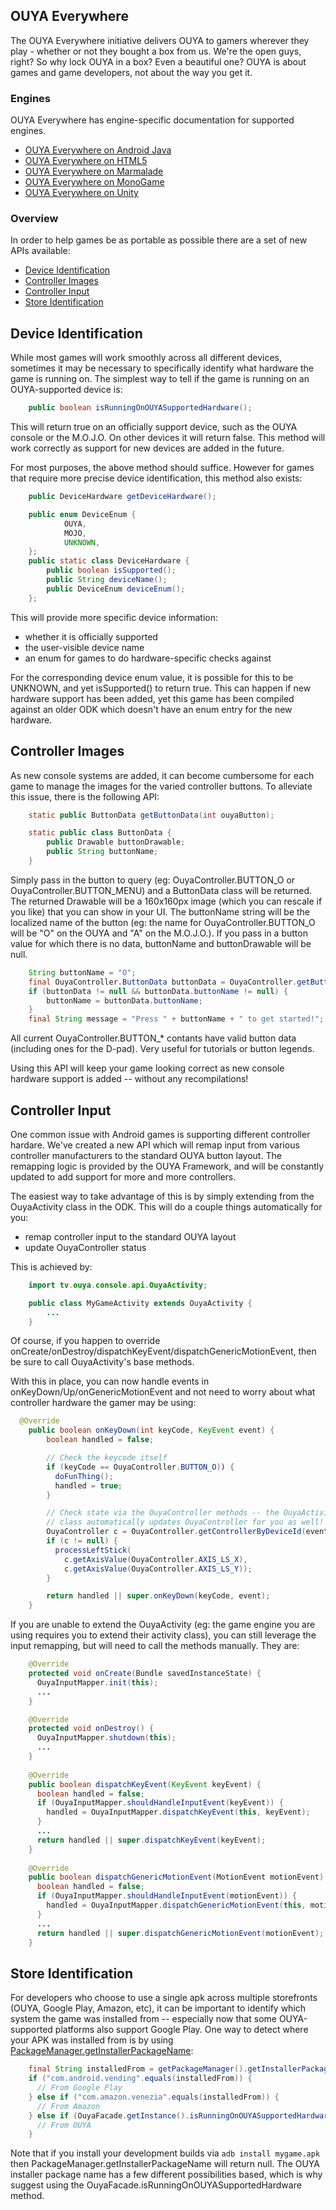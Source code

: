 ## OUYA Everywhere

The OUYA Everywhere initiative delivers OUYA to gamers wherever they play - whether or not they bought a box from us.  We're the open guys, right?  So why lock OUYA in a box? Even a beautiful one?  OUYA is about games and game developers, not about the way you get it.

### Engines ###

OUYA Everywhere has engine-specific documentation for supported engines.

* [OUYA Everywhere on Android Java](https://github.com/ouya/docs/blob/master/ouya-everywhere-android-java/ouya-everywhere-android-java.md)
* [OUYA Everywhere on HTML5](https://github.com/ouya/docs/blob/master/html5.md)
* [OUYA Everywhere on Marmalade](https://github.com/ouya/docs/blob/master/marmalade.md)
* [OUYA Everywhere on MonoGame](https://github.com/ouya/docs/blob/master/ouya-everywhere-monogame/ouya-everywhere-monogame.md)
* [OUYA Everywhere on Unity](https://github.com/ouya/docs/blob/master/ouya-everywhere-unity/ouya-everywhere-unity.md)

### Overview ###

In order to help games be as portable as possible there are a set of new APIs available:

- [Device Identification](#user-content-device-identification)
- [Controller Images](#user-content-controller-images)
- [Controller Input](#user-content-controller-input)
- [Store Identification](#user-content-store-identification)

## Device Identification

While most games will work smoothly across all different devices, sometimes it may be necessary to specifically identify what hardware the game is running on.
The simplest way to tell if the game is running on an OUYA-supported device is:

```java
    public boolean isRunningOnOUYASupportedHardware();
```

This will return true on an officially support device, such as the OUYA console or the M.O.J.O.  On other devices it will return false.  This method will work correctly as support for new devices are added in the future.

For most purposes, the above method should suffice.  However for games that require more precise device identification, this method also exists:

```java
    public DeviceHardware getDeviceHardware();

    public enum DeviceEnum {
            OUYA,
            MOJO,
            UNKNOWN,
    };
    public static class DeviceHardware {
        public boolean isSupported();
        public String deviceName();
        public DeviceEnum deviceEnum();
    };
```

This will provide more specific device information:

- whether it is officially supported
- the user-visible device name
- an enum for games to do hardware-specific checks against

For the corresponding device enum value, it is possible for this to be UNKNOWN, and
yet isSupported() to return true.  This can happen if new hardware support has
been added, yet this game has been compiled against an older ODK which doesn't
have an enum entry for the new hardware.


## Controller Images

As new console systems are added, it can become cumbersome for each game to manage the images for the varied controller buttons.  To alleviate this issue, there is the following API:

```java
    static public ButtonData getButtonData(int ouyaButton);

    static public class ButtonData {
        public Drawable buttonDrawable;
        public String buttonName;
    }
```

Simply pass in the button to query (eg: OuyaController.BUTTON\_O or OuyaController.BUTTON\_MENU) and a ButtonData class will be returned.  The returned Drawable will be a 160x160px image (which you can rescale if you like) that you can show in your UI.  The buttonName string will be the localized name of the button (eg: the name for OuyaController.BUTTON\_O will be "O" on the OUYA and "A" on the M.O.J.O.).
If you pass in a button value for which there is no data, buttonName and buttonDrawable will be null.

```java
    String buttonName = "O";
    final OuyaController.ButtonData buttonData = OuyaController.getButtonData(OuyaController.BUTTON_O);
    if (buttonData != null && buttonData.buttonName != null) {
        buttonName = buttonData.buttonName;
    }
    final String message = "Press " + buttonName + " to get started!";
```

All current OuyaController.BUTTON_* contants have valid button data (including ones for the D-pad).  Very useful for tutorials or button legends.

Using this API will keep your game looking correct as new console hardware support is added -- without any recompilations!


## Controller Input

One common issue with Android games is supporting different controller hardare.  We've created a new API which will remap input from various controller manufacturers to the standard OUYA button layout.  The remapping logic is provided by the OUYA Framework, and will be constantly updated to add support for more and more controllers.

The easiest way to take advantage of this is by simply extending from the OuyaActivity class in the ODK.  This will do a couple things automatically for you:

- remap controller input to the standard OUYA layout
- update OuyaController status

This is achieved by:

```java
    import tv.ouya.console.api.OuyaActivity;  

    public class MyGameActivity extends OuyaActivity {
        ...
    }
```

Of course, if you happen to override onCreate/onDestroy/dispatchKeyEvent/dispatchGenericMotionEvent, then be sure to call OuyaActivity's base methods.

With this in place, you can now handle events in onKeyDown/Up/onGenericMotionEvent and not need to worry about what controller hardware the gamer may be using:

```java
  @Override
    public boolean onKeyDown(int keyCode, KeyEvent event) {
        boolean handled = false;

        // Check the keycode itself
        if (keyCode == OuyaController.BUTTON_O)) {
          doFunThing();
          handled = true;
        }

        // Check state via the OuyaController methods -- the OuyaActivity
        // class automatically updates OuyaController for you as well!
        OuyaController c = OuyaController.getControllerByDeviceId(event.getDeviceId());
        if (c != null) {
          processLeftStick(
            c.getAxisValue(OuyaController.AXIS_LS_X),
            c.getAxisValue(OuyaController.AXIS_LS_Y));
        }

        return handled || super.onKeyDown(keyCode, event);
    }
```

If you are unable to extend the OuyaActivity (eg: the game engine you are using requires you to extend their activity class), you can still leverage the input remapping, but will need to call the methods manually.  They are:

```java
    @Override
    protected void onCreate(Bundle savedInstanceState) {    
      OuyaInputMapper.init(this);
      ...
    }

    @Override
    protected void onDestroy() {
      OuyaInputMapper.shutdown(this);
      ...
    }
  
    @Override
    public boolean dispatchKeyEvent(KeyEvent keyEvent) {
      boolean handled = false;
      if (OuyaInputMapper.shouldHandleInputEvent(keyEvent)) {
        handled = OuyaInputMapper.dispatchKeyEvent(this, keyEvent);
      }
      ...
      return handled || super.dispatchKeyEvent(keyEvent);
    }
  
    @Override
    public boolean dispatchGenericMotionEvent(MotionEvent motionEvent) {
      boolean handled = false;
      if (OuyaInputMapper.shouldHandleInputEvent(motionEvent)) {
        handled = OuyaInputMapper.dispatchGenericMotionEvent(this, motionEvent);
      }
      ...
      return handled || super.dispatchGenericMotionEvent(motionEvent);
    }
```


## Store Identification

For developers who choose to use a single apk across multiple storefronts (OUYA, Google Play, Amazon, etc), it can be important to identify which system the game was installed from -- especially now that some OUYA-supported platforms also support Google Play.  One way to detect where your APK was installed from is by using <a href="http://developer.android.com/reference/android/content/pm/PackageManager.html#getInstallerPackageName(java.lang.String)">PackageManager.getInstallerPackageName</a>:
```java
    final String installedFrom = getPackageManager().getInstallerPackageName(getPackageName());
    if ("com.android.vending".equals(installedFrom)) {
      // From Google Play
    } else if ("com.amazon.venezia".equals(installedFrom)) {
      // From Amazon
    } else if (OuyaFacade.getInstance().isRunningOnOUYASupportedHardware()) {
      // From OUYA
    }
```
Note that if you install your development builds via `adb install mygame.apk` then PackageManager.getInstallerPackageName will return null.
The OUYA installer package name has a few different possibilities based, which is why suggest using the OuyaFacade.isRunningOnOUYASupportedHardware method.
